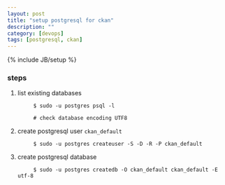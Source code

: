 ```yaml
---
layout: post
title: "setup postgresql for ckan"
description: ""
category: [devops]
tags: [postgresql, ckan]
---
```

{% include JB/setup %}


### steps

1. list existing databases

			$ sudo -u postgres psql -l

			# check database encoding UTF8


1. create postgresql user `ckan_default`

			$ sudo -u postgres createuser -S -D -R -P ckan_default


1. create postgresql database

			$ sudo -u postgres createdb -O ckan_default ckan_default -E utf-8